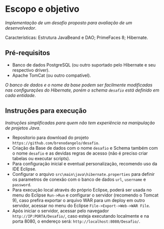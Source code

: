 # Escopo e objetivo

_Implementação de um desafio proposto para avaliação de um desenvolvedor_.

Características: Estrutura JavaBeand e DAO; PrimeFaces 8; Hibernate.

## Pré-requisitos

- Banco de dados PostgreSQL (ou outro suportado pelo Hibernate e seu respectivo driver).
- Apache TomCat (ou outro compatível).

_O banco de dados e o nome da base podem ser facilmente modificadas nas configurações do Hibernate, porém o schema `desafio` está definido em cada entidade_.

## Instruções para execução
_Instruções simplificadas para quem não tem experiência na manipulação de projetos Java_.

- Repositorio para download do projeto `https://github.com/brenodangelo/desafio`.
- Criação da Base de dados com o nome `desafio` e Schema também com o nome `desafio` e as devidas regras de acesso (não é preciso criar tabelas ou executar scripts).
- Para configuração inicial e eventual personalização, recomendo uso da IDE Eclipse.
- Configurar o arquivo `src\main\java\hibernate.properties` para definir os parametros de conexão com o banco de dados `url`, `username` e `password`.
- Para execução local através do próprio Eclipse, poderá ser usada no menu do Eclipse `Run->Run` e configurar o servidor (recomendo o Tomcat 9), caso prefira exportar o arquivo WAR para um deploy em outro servidor, acessar no menu do Eclipse `File->Export->Web->WAR File`.
- Após iniciar o servidor, acessar pelo navegador `http://IP:PORTA/Desafio/`, caso esteja executando localmente e na porta 8080, o endereço será: `http://localhost:8080/Desafio/`.
